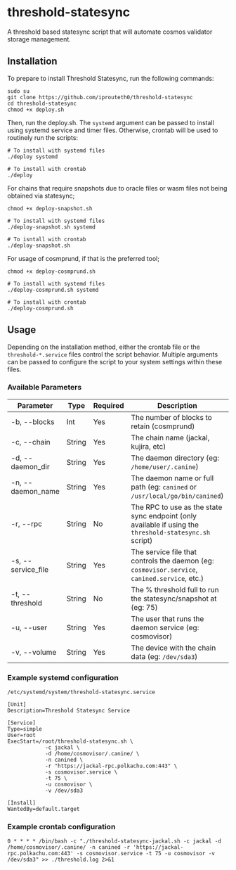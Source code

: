 # threshold-statesync
A threshold based statesync script that will automate cosmos validator storage management.

## Installation

To prepare to install Threshold Statesync, run the following commands:

```
sudo su
git clone https://github.com/iprouteth0/threshold-statesync
cd threshold-statesync
chmod +x deploy.sh
```

Then, run the deploy.sh. The `systemd` argument can be passed to install using systemd service and timer files. Otherwise, crontab will be used to routinely run the scripts:
```
# To install with systemd files
./deploy systemd 

# To install with crontab
./deploy
```

For chains that require snapshots due to oracle files or wasm files not being obtained via statesync;

```
chmod +x deploy-snapshot.sh

# To install with systemd files
./deploy-snapshot.sh systemd

# To isntall with crontab
./deploy-snapshot.sh
```
For usage of cosmprund, if that is the preferred tool;
```
chmod +x deploy-cosmprund.sh

# To install with systemd files
./deploy-cosmprund.sh systemd

# To install with crontab
./deploy-cosmprund.sh
```

## Usage

Depending on the installation method, either the crontab file or the `threshold-*.service` files control the script behavior. Multiple arguments can be passed to configure the script to your system settings within these files.

### Available Parameters
| Parameter            | Type   | Required | Description                                     | Default
|----------------------|--------|----------|-------------------------------------------------|---------|
| -b, --blocks         | Int    | Yes      | The number of blocks to retain (cosmprund)      | None |
| -c, --chain          | String | Yes      | The chain name (jackal, kujira, etc)            | None |
| -d, --daemon_dir     | String | Yes      | The daemon directory (eg: `/home/user/.canine`)  | None |
| -n, --daemon_name    | String | Yes      | The daemon name or full path (eg: `canined` or `/usr/local/go/bin/canined`)| None |
| -r, --rpc            | String | No       | The RPC to use as the state sync endpoint (only available if using the `threshold-statesync.sh` script)| `https://${CHAIN}-rpc.polkachu.com:443` |
| -s, --service_file   | String | Yes      | The service file that controls the daemon (eg: `cosmovisor.service`, `canined.service`, etc.)| `cosmovisor.service` |
| -t, --threshold      | String | No       | The % threshold full to run the statesync/snapshot at (eg: 75)| `75` |
| -u, --user           | String | Yes      | The user that runs the daemon service (eg: cosmovisor)| None |
| -v, --volume         | String | Yes      | The device with the chain data (eg: `/dev/sda3`) | None |

### Example systemd configuration

`/etc/systemd/system/threshold-statesync.service`

```
[Unit]
Description=Threshold Statesync Service

[Service]
Type=simple
User=root
ExecStart=/root/threshold-statesync.sh \
            -c jackal \
            -d /home/cosmovisor/.canine/ \
            -n canined \
            -r "https://jackal-rpc.polkachu.com:443" \
            -s cosmovisor.service \
            -t 75 \
            -u cosmovisor \
            -v /dev/sda3

[Install]
WantedBy=default.target
```

### Example crontab configuration

```
0 * * * * /bin/bash -c "./threshold-statesync-jackal.sh -c jackal -d /home/cosmovisor/.canine/ -n canined -r 'https://jackal-rpc.polkachu.com:443' -s cosmovisor.service -t 75 -u cosmovisor -v /dev/sda3" >> ./threshold.log 2>&1
